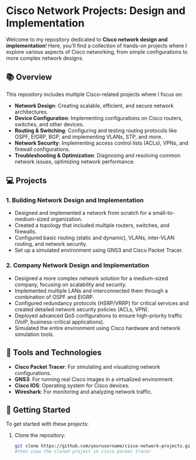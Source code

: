 # Cisco Network Projects: Design and Implementation

Welcome to my repository dedicated to **Cisco network design and implementation**! Here, you'll find a collection of hands-on projects where I explore various aspects of Cisco networking, from simple configurations to more complex network designs.

## 📚 Overview

This repository includes multiple Cisco-related projects where I focus on:

- **Network Design**: Creating scalable, efficient, and secure network architectures.
- **Device Configuration**: Implementing configurations on Cisco routers, switches, and other devices.
- **Routing & Switching**: Configuring and testing routing protocols like OSPF, EIGRP, BGP, and implementing VLANs, STP, and more.
- **Network Security**: Implementing access control lists (ACLs), VPNs, and firewall configurations.
- **Troubleshooting & Optimization**: Diagnosing and resolving common network issues, optimizing network performance.

## 💻 Projects

### 1. **Building Network Design and Implementation**
   - Designed and implemented a network from scratch for a small-to-medium-sized organization.
   - Created a topology that included multiple routers, switches, and firewalls.
   - Configured basic routing (static and dynamic), VLANs, inter-VLAN routing, and network security.
   - Set up a simulated environment using GNS3 and Cisco Packet Tracer.

### 2. **Company Network Design and Implementation**
   - Designed a more complex network solution for a medium-sized company, focusing on scalability and security.
   - Implemented multiple LANs and interconnected them through a combination of OSPF and EIGRP.
   - Configured redundancy protocols (HSRP/VRRP) for critical services and created detailed network security policies (ACLs, VPN).
   - Deployed advanced QoS configurations to ensure high-priority traffic (VoIP, business-critical applications).
   - Simulated the entire environment using Cisco hardware and network simulation tools.


## 🔧 Tools and Technologies

- **Cisco Packet Tracer**: For simulating and visualizing network configurations.
- **GNS3**: For running real Cisco images in a virtualized environment.
- **Cisco IOS**: Operating system for Cisco devices.
- **Wireshark**: For monitoring and analyzing network traffic.

## 🌱 Getting Started

To get started with these projects:

1. Clone the repository:  
   ```bash
   git clone https://github.com/yourusername/cisco-network-projects.git
   #then view the cloned project in cisco packet tracer
